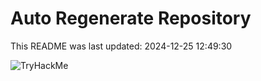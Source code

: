 # Auto Regenerate Repository

This README was last updated: 2024-12-25 12:49:30

 ![TryHackMe](https://tryhackme.com/badge/533634)